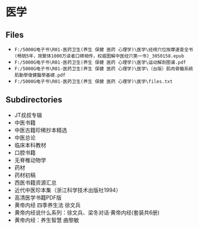 # 医学

## Files

- `F:/5000G电子书\R01-医药卫生(养生 保健 医药 心理学)\医学\经络穴位按摩速查全书 (畅销5年，简繁体1000万读者口碑相传，权威图解中医经穴第一书)_3050158.epub`
- `F:/5000G电子书\R01-医药卫生(养生 保健 医药 心理学)\医学\运动解剖图谱.pdf`
- `F:/5000G电子书\R01-医药卫生(养生 保健 医药 心理学)\医学\（台版）肌肉骨骼系統肌動學復健醫學基礎.pdf`
- `F:/5000G电子书\R01-医药卫生(养生 保健 医药 心理学)\医学\files.txt`

## Subdirectories

- JT叔叔专辑
- 中医书籍
- 中医古籍珍稀抄本精选
- 中医总论
- 临床本科教材
- 口腔书籍
- 无脊椎动物学
- 药材
- 药材初稿
- 西医书籍资源汇总
- 近代中医珍本集（浙江科学技术出版社1994）
- 高清医学书籍PDF版
- 黄帝内经 四季养生法 徐文兵
- 黄帝内经说什么系列：徐文兵、梁冬对话·黄帝内经(套装共6册)
- 黄帝内经：养生智慧  曲黎敏
